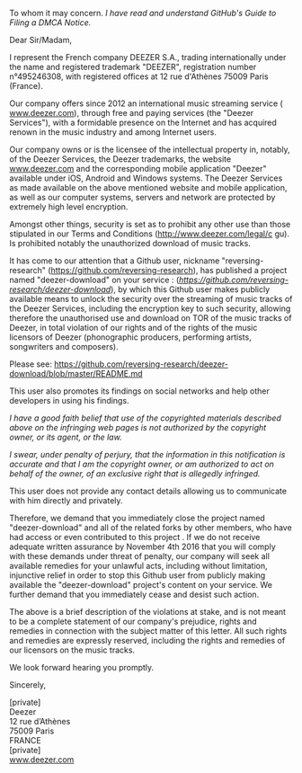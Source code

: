 To whom it may concern.
*I have read and understand GitHub's Guide to Filing a DMCA Notice.*

Dear Sir/Madam,

I represent the French company DEEZER S.A., trading internationally under
the name and registered trademark "DEEZER", registration number
n°495246308, with registered offices at 12 rue d'Athènes 75009 Paris
(France).

Our company offers since 2012 an international music streaming service (
www.deezer.com), through free and paying services (the "Deezer Services"),
with a formidable presence on the Internet and has acquired renown in the
music industry and among Internet users.

Our company owns or is the licensee of the intellectual property in,
notably, of the Deezer Services, the Deezer trademarks, the website
www.deezer.com and the corresponding mobile application "Deezer" available
under iOS, Android and Windows systems. The Deezer Services as made
available on the above mentioned website and mobile application, as well as
our computer systems, servers and network are protected by extremely high
level encryption.

Amongst other things, security is set as to prohibit any other use than
those stipulated in our Terms and Conditions (http://www.deezer.com/legal/c
gu). Is prohibited notably the unauthorized download of music tracks.

It has come to our attention that a Github user, nickname
"reversing-research" (https://github.com/reversing-research), has published
a project named "deezer-download" on your service :
(*https://github.com/reversing-research/deezer-download*), by which this
Github user makes publicly available means to unlock the security over the
streaming of music tracks of the Deezer Services, including the encryption
key to such security, allowing therefore the unauthorised use and download
on TOR of the music tracks of Deezer, in total violation of our rights and
of the rights of the music licensors of Deezer (phonographic producers,
performing artists, songwriters and composers).

Please see:
https://github.com/reversing-research/deezer-download/blob/master/README.md

This user also promotes its findings on social networks and help other
developers in using his findings.

*I have a good faith belief that use of the copyrighted materials described
above on the infringing web pages is not authorized by the copyright owner,
or its agent, or the law.*

*I swear, under penalty of perjury, that the information in this
notification is accurate and that I am the copyright owner, or am
authorized to act on behalf of the owner, of an exclusive right that is
allegedly infringed.*

This user does not provide any contact details allowing us to communicate
with him directly and privately.

Therefore, we demand that you immediately close the project named
"deezer-download" and all of the related forks by other members, who have
had access or even contributed to this project . If we do not receive
adequate written assurance by November 4th 2016 that you will comply with
these demands under threat of penalty, our company will seek all available
remedies for your unlawful acts, including without limitation, injunctive
relief in order to stop this Github user from publicly making available the
"deezer-download" project's content on your service. We further demand that
you immediately cease and desist such action.

The above is a brief description of the violations at stake, and is not
meant to be a complete statement of our company's prejudice, rights and
remedies in connection with the subject matter of this letter. All such
rights and remedies are expressly reserved, including the rights and
remedies of our licensors on the music tracks.

We look forward hearing you promptly.

Sincerely,

[private]  
Deezer  
12 rue d’Athènes  
75009 Paris  
FRANCE  
[private]  
www.deezer.com

